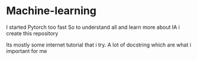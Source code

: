 # Machine-learning

I started Pytorch too fast
So to understand all and learn more about IA i create this repository

Its mostly some internet tutorial that i try.
A lot of docstring which are what i important for me
